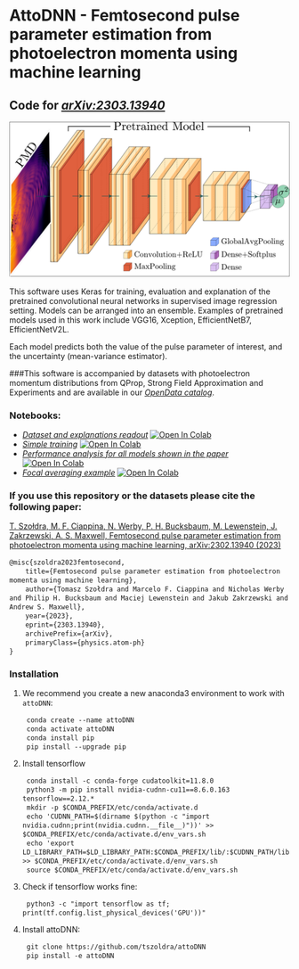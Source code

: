 # AttoDNN - Femtosecond pulse parameter estimation from photoelectron momenta using machine learning
## Code for *[arXiv:2303.13940](https://arxiv.org/abs/2303.13940)*

<p align="center">
  <img width=800 src="scheme.png">
</p>

This software uses Keras for training, evaluation and explanation of the pretrained convolutional neural networks 
in supervised image regression setting. Models can be arranged into an ensemble. Examples of pretrained models used 
in this work include VGG16, Xception, EfficientNetB7, EfficientNetV2L.

Each model predicts both the value of the pulse parameter of interest, and the uncertainty (mean-variance estimator).

###This software is accompanied by datasets with photoelectron momentum distributions from QProp, Strong Field Approximation and Experiments and are available in our *[OpenData catalog](https://chaos.if.uj.edu.pl/ZOA/index.php?which=opendata&dataset=/2303.13940)*.

### Notebooks:
- *[Dataset and explanations readout](https://github.com/tszoldra/attoDNN/blob/master/notebooks/01_dataset_readout.ipynb)* [![Open In Colab](https://colab.research.google.com/assets/colab-badge.svg)](https://githubtocolab.com/tszoldra/attoDNN/blob/master/notebooks/01_dataset_readout.ipynb)
- *[Simple training](https://github.com/tszoldra/attoDNN/blob/master/notebooks/02_training.ipynb)* [![Open In Colab](https://colab.research.google.com/assets/colab-badge.svg)](https://githubtocolab.com/tszoldra/attoDNN/blob/master/notebooks/02_training.ipynb)
- *[Performance analysis for all models shown in the paper](https://github.com/tszoldra/attoDNN/blob/master/notebooks/03_evaluation_all_models.ipynb)* [![Open In Colab](https://colab.research.google.com/assets/colab-badge.svg)](https://githubtocolab.com/tszoldra/attoDNN/blob/master/notebooks/03_evaluation_all_models.ipynb)
- *[Focal averaging example](https://github.com/tszoldra/attoDNN/blob/master/notebooks/04_focal_averaging.ipynb)* [![Open In Colab](https://colab.research.google.com/assets/colab-badge.svg)](https://githubtocolab.com/tszoldra/attoDNN/blob/master/notebooks/04_focal_averaging.ipynb)

### If you use this repository or the datasets please cite the following paper:
[T. Szołdra, M. F. Ciappina, N. Werby, P. H. Bucksbaum, M. Lewenstein, J. Zakrzewski, A. S. Maxwell, Femtosecond pulse parameter estimation from photoelectron momenta using machine learning, arXiv:2302.13940 (2023)](https://arxiv.org/abs/2303.13940)
  ```
@misc{szoldra2023femtosecond,
      title={Femtosecond pulse parameter estimation from photoelectron momenta using machine learning}, 
      author={Tomasz Szołdra and Marcelo F. Ciappina and Nicholas Werby and Philip H. Bucksbaum and Maciej Lewenstein and Jakub Zakrzewski and Andrew S. Maxwell},
      year={2023},
      eprint={2303.13940},
      archivePrefix={arXiv},
      primaryClass={physics.atom-ph}
}
  ```

### Installation
1. We recommend you create a new anaconda3 environment to work with `attoDNN`:

        conda create --name attoDNN
        conda activate attoDNN
        conda install pip 
        pip install --upgrade pip

2. Install tensorflow
   
        conda install -c conda-forge cudatoolkit=11.8.0
        python3 -m pip install nvidia-cudnn-cu11==8.6.0.163 tensorflow==2.12.*
        mkdir -p $CONDA_PREFIX/etc/conda/activate.d
        echo 'CUDNN_PATH=$(dirname $(python -c "import nvidia.cudnn;print(nvidia.cudnn.__file__)"))' >> $CONDA_PREFIX/etc/conda/activate.d/env_vars.sh
        echo 'export LD_LIBRARY_PATH=$LD_LIBRARY_PATH:$CONDA_PREFIX/lib/:$CUDNN_PATH/lib' >> $CONDA_PREFIX/etc/conda/activate.d/env_vars.sh
        source $CONDA_PREFIX/etc/conda/activate.d/env_vars.sh

3. Check if tensorflow works fine:

        python3 -c "import tensorflow as tf; print(tf.config.list_physical_devices('GPU'))"

4. Install attoDNN:

        git clone https://github.com/tszoldra/attoDNN
        pip install -e attoDNN